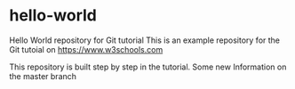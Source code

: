 # hello-world
Hello World repository for Git tutorial
This is an example repository for the Git tutoial on https://www.w3schools.com

This repository is built step by step in the tutorial.
Some new Information on the master branch
